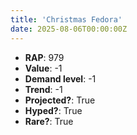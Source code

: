 ```yaml
---
title: 'Christmas Fedora'
date: 2025-08-06T00:00:00Z
---
```

- **RAP**: 979
- **Value**: -1
- **Demand level**: -1
- **Trend**: -1
- **Projected?**: True
- **Hyped?**: True
- **Rare?**: True
